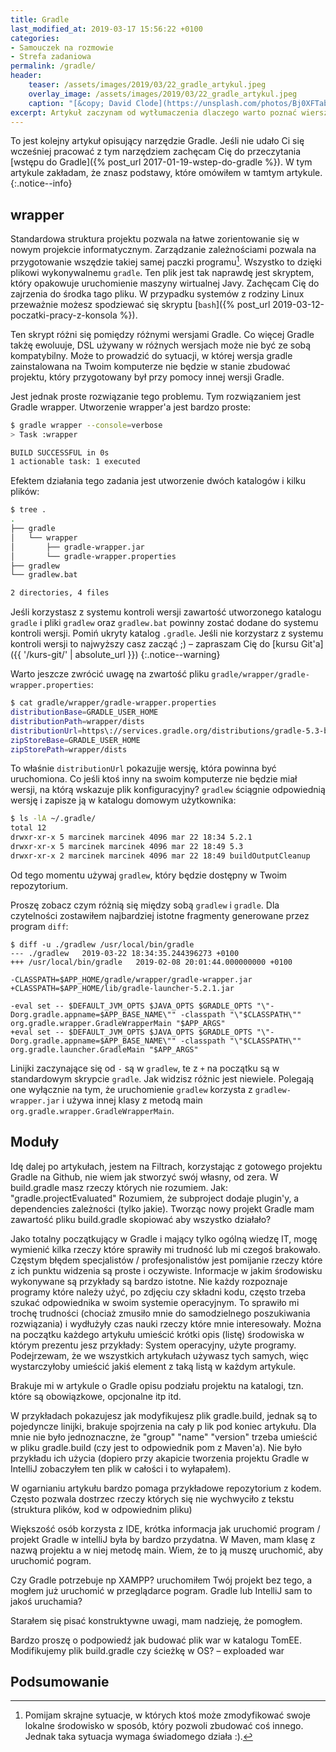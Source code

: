 ```yaml
---
title: Gradle
last_modified_at: 2019-03-17 15:56:22 +0100
categories:
- Samouczek na rozmowie
- Strefa zadaniowa
permalink: /gradle/
header:
    teaser: /assets/images/2019/03/22_gradle_artykul.jpeg
    overlay_image: /assets/images/2019/03/22_gradle_artykul.jpeg
    caption: "[&copy; David Clode](https://unsplash.com/photos/Bj0XFTabquo)"
excerpt: Artykuł zaczynam od wytłumaczenia dlaczego warto poznać wiersz poleceń. Pokażę Ci jak sam pracuję z terminalem w systemie Linux. Poznasz najczęściej używane programy, które przydają się w codziennej pracy. Dowiesz się czym jest standardowe wyjście, poznasz też mechanizm przekierowań. Na końcu artykułu jak zwykle czeka na Ciebie zestaw zadań, które pomogą utrwalić Ci wiedzę zdobytą po lekturze artykułu.
---
```


To jest kolejny artykuł opisujący narzędzie Gradle. Jeśli nie udało Ci się wcześniej pracować z tym narzędziem zachęcam Cię do przeczytania [wstępu do Gradle]({% post_url 2017-01-19-wstep-do-gradle %}). W tym artykule zakładam, że znasz podstawy, które omówiłem w tamtym artykule.
{:.notice--info}

## wrapper

Standardowa struktura projektu pozwala na łatwe zorientowanie się w nowym projekcie informatycznym. Zarządzanie zależnościami pozwala na przygotowanie wszędzie takiej samej paczki programu[^pomijam]. Wszystko to dzięki plikowi wykonywalnemu `gradle`. Ten plik jest tak naprawdę jest skryptem, który opakowuje uruchomienie maszyny wirtualnej Javy. Zachęcam Cię do zajrzenia do środka tago pliku. W przypadku systemów z rodziny Linux przeważnie możesz spodziewać się skryptu [`bash`]({% post_url 2019-03-12-poczatki-pracy-z-konsola %}).

Ten skrypt różni się pomiędzy różnymi wersjami Gradle. Co więcej Gradle takżę ewoluuje, DSL używany w różnych wersjach może nie być ze sobą kompatybilny. Może to prowadzić do sytuacji, w której wersja gradle zainstalowana na Twoim komputerze nie będzie w stanie zbudować projektu, który przygotowany był przy pomocy innej wersji Gradle.

Jest jednak proste rozwiązanie tego problemu. Tym rozwiązaniem jest Gradle wrapper. Utworzenie wrapper'a jest bardzo proste:

```bash
$ gradle wrapper --console=verbose
> Task :wrapper

BUILD SUCCESSFUL in 0s
1 actionable task: 1 executed
```

Efektem działania tego zadania jest utworzenie dwóch katalogów i kilku plików:

```bash
$ tree .
.
├── gradle
│   └── wrapper
│       ├── gradle-wrapper.jar
│       └── gradle-wrapper.properties
├── gradlew
└── gradlew.bat

2 directories, 4 files
```

Jeśli korzystasz z systemu kontroli wersji zawartość utworzonego katalogu `gradle` i pliki `gradlew` oraz `gradlew.bat` powinny zostać dodane do systemu kontroli wersji. Pomiń ukryty katalog `.gradle`. Jeśli nie korzystarz z systemu kontroli wersji to najwyższy casz zacząć ;) – zapraszam Cię do [kursu Git'a]({{ '/kurs-git/' | absolute_url }})
{:.notice--warning}

Warto jeszcze zwrócić uwagę na zwartość pliku `gradle/wrapper/gradle-wrapper.properties`:

```bash
$ cat gradle/wrapper/gradle-wrapper.properties
distributionBase=GRADLE_USER_HOME
distributionPath=wrapper/dists
distributionUrl=https\://services.gradle.org/distributions/gradle-5.3-bin.zip
zipStoreBase=GRADLE_USER_HOME
zipStorePath=wrapper/dists
```

To właśnie `distributionUrl` pokazujje wersję, która powinna być uruchomiona. Co jeśli ktoś inny na swoim komputerze nie będzie miał wersji, na którą wskazuje plik konfiguracyjny? `gradlew` ściągnie odpowiednią wersję i zapisze ją w katalogu domowym użytkownika:

```bash
$ ls -lA ~/.gradle/
total 12
drwxr-xr-x 5 marcinek marcinek 4096 mar 22 18:34 5.2.1
drwxr-xr-x 5 marcinek marcinek 4096 mar 22 18:49 5.3
drwxr-xr-x 2 marcinek marcinek 4096 mar 22 18:49 buildOutputCleanup
```

Od tego momentu używaj `gradlew`, który będzie dostępny w Twoim repozytorium.

Proszę zobacz czym różnią się między sobą `gradlew` i `gradle`. Dla czytelności zostawiłem najbardziej istotne fragmenty generowane przez program `diff`:

```
$ diff -u ./gradlew /usr/local/bin/gradle
--- ./gradlew	2019-03-22 18:34:35.244396273 +0100
+++ /usr/local/bin/gradle	2019-02-08 20:01:44.000000000 +0100

-CLASSPATH=$APP_HOME/gradle/wrapper/gradle-wrapper.jar
+CLASSPATH=$APP_HOME/lib/gradle-launcher-5.2.1.jar

-eval set -- $DEFAULT_JVM_OPTS $JAVA_OPTS $GRADLE_OPTS "\"-Dorg.gradle.appname=$APP_BASE_NAME\"" -classpath "\"$CLASSPATH\"" org.gradle.wrapper.GradleWrapperMain "$APP_ARGS"
+eval set -- $DEFAULT_JVM_OPTS $JAVA_OPTS $GRADLE_OPTS "\"-Dorg.gradle.appname=$APP_BASE_NAME\"" -classpath "\"$CLASSPATH\"" org.gradle.launcher.GradleMain "$APP_ARGS"
```

Linijki zaczynające się od `-` są w `gradlew`, te z `+` na początku są w standardowym skrypcie `gradle`. Jak widzisz różnic jest niewiele. Polegają one wyłącznie na tym, że uruchomienie `gradlew` korzysta z `gradlew-wrapper.jar` i używa innej klasy z metodą main `org.gradle.wrapper.GradleWrapperMain`.

[^pomijam]: Pomijam skrajne sytuacje, w których ktoś może zmodyfikować swoje lokalne środowisko w sposób, który pozwoli zbudować coś innego. Jednak taka sytuacja wymaga świadomego działa :).


## Moduły

Idę dalej po artykułach, jestem na Filtrach, korzystając z gotowego projektu Gradle na Github, nie wiem jak stworzyć swój własny, od zera. W build.gradle masz rzeczy których nie rozumiem. Jak: "gradle.projectEvaluated"
Rozumiem, że subproject dodaje plugin'y, a dependencies zależności (tylko jakie).
Tworząc nowy projekt Gradle mam zawartość pliku build.gradle skopiować aby wszystko działało?


Jako totalny początkujący w Gradle i mający tylko ogólną wiedzę IT, mogę wymienić kilka rzeczy które sprawiły mi trudność lub mi czegoś brakowało.
Częstym błędem specjalistów / profesjonalistów jest pomijanie rzeczy które z ich punktu widzenia są proste i oczywiste. Informacje w jakim środowisku wykonywane są przykłady są bardzo istotne. Nie każdy rozpoznaje programy które należy użyć, po zdjęciu czy składni kodu, często trzeba szukać odpowiednika w swoim systemie operacyjnym. To sprawiło mi trochę trudności (chociaż zmusiło mnie do samodzielnego poszukiwania rozwiązania) i wydłużyły czas nauki rzeczy które mnie interesowały. Można na początku każdego artykułu umieścić krótki opis (listę) środowiska w którym prezentu jesz przykłady: System operacyjny, użyte programy. Podejrzewam, że we wszystkich artykułach używasz tych samych, więc wystarczyłoby umieścić jakiś element z taką listą w każdym artykule.

Brakuje mi w artykule o Gradle opisu podziału projektu na katalogi, tzn. które są obowiązkowe, opcjonalne itp itd.

W przykładach pokazujesz jak modyfikujesz plik gradle.build, jednak są to pojedyncze linijki, brakuje spojrzenia na cały p lik pod koniec artykułu. Dla mnie nie było jednoznaczne, że "group" "name" "version" trzeba umieścić w pliku gradle.build (czy jest to odpowiednik pom z Maven'a). Nie było przykładu ich użycia (dopiero przy akapicie tworzenia projektu Gradle w IntelliJ zobaczyłem ten plik w całości i to wyłapałem).

W ogarnianiu artykułu bardzo pomaga przykładowe repozytorium z kodem. Często pozwala dostrzec rzeczy których się nie wychwyciło z tekstu (struktura plików, kod w odpowiednim pliku)

Większość osób korzysta z IDE, krótka informacja jak uruchomić program / projekt Gradle w intelliJ była by bardzo przydatna. W Maven, mam klasę z nazwą projektu a w niej metodę main. Wiem, że to ją muszę uruchomić, aby uruchomić pogram.

Czy Gradle potrzebuje np XAMPP? uruchomiłem Twój projekt bez tego, a mogłem już uruchomić w przeglądarce pogram. Gradle lub IntelliJ sam to jakoś uruchamia?

Starałem się pisać konstruktywne uwagi, mam nadzieję, że pomogłem.


Bardzo proszę o podpowiedź jak budować plik war w katalogu TomEE. Modifikujemy plik build.gradle czy ścieżkę w OS?<Paste> – exploaded war

## Podsumowanie
